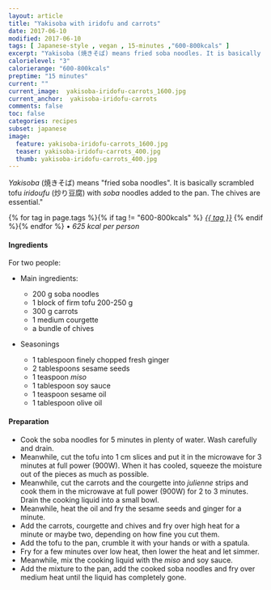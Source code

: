 ```yaml
---
layout: article
title: "Yakisoba with iridofu and carrots"
date: 2017-06-10
modified: 2017-06-10
tags: [ Japanese-style , vegan , 15-minutes ,"600-800kcals" ]
excerpt: "Yakisoba (焼きそば) means fried soba noodles. It is basically scrambled tofu iridoufu (炒り豆腐) with soba noodles added to the pan."
calorielevel: "3"
calorierange: "600-800kcals"
preptime: "15 minutes"
current: ""
current_image:  yakisoba-iridofu-carrots_1600.jpg
current_anchor:  yakisoba-iridofu-carrots
comments: false
toc: false
categories: recipes
subset: japanese
image:
  feature: yakisoba-iridofu-carrots_1600.jpg
  teaser: yakisoba-iridofu-carrots_400.jpg
  thumb: yakisoba-iridofu-carrots_400.jpg
---
```


_Yakisoba_ (焼きそば) means "fried soba noodles". It is basically scrambled tofu _iridoufu_ (炒り豆腐) with _soba_ noodles added to the pan. The chives are essential."

{% for tag in page.tags %}{% if tag != "600-800kcals" %}&nbsp;<a class="post-tag" href="{{ site.url}}/tags/#{{ tag }}">_{{ tag }}_</a>&nbsp;{% endif %}{% endfor %} &bull;&nbsp;<em>625&nbsp;kcal&nbsp;per&nbsp;person</em>&nbsp;&nbsp;<a href="{{ site.url}}/tags/#600-800kcals"><img src="{{ site.url }}/images/battery_lvl_3.png" style="height:1.0em;"></a>

#### Ingredients

For two people:

* Main ingredients:
    - 200 g soba noodles
    - 1 block of firm tofu 200-250 g
    - 300 g carrots
    - 1 medium courgette
    - a bundle of chives

* Seasonings

    - 1 tablespoon finely chopped fresh ginger
    - 2 tablespoons sesame seeds
    - 1 teaspoon _miso_
    - 1 tablespoon soy sauce
    - 1 teaspoon sesame oil
    - 1 tablespoon olive oil

#### Preparation

- Cook the soba noodles for 5 minutes in plenty of water. Wash carefully and drain.
- Meanwhile, cut the tofu into 1 cm slices and put it in the microwave for 3 minutes at full power (900W). When it has cooled, squeeze the moisture out of the pieces as much as possible.
- Meanwhile, cut the carrots and the courgette into _julienne_ strips and cook them in the microwave at full power (900W) for 2 to 3 minutes. Drain the cooking liquid into a small bowl.
- Meanwhile, heat the oil and fry the sesame seeds and ginger for a minute.
- Add the carrots, courgette and chives and fry over high heat for a minute or maybe two, depending on how fine you cut them.
- Add the tofu to the pan, crumble it with your hands or with a spatula.
- Fry for a few minutes over low heat, then lower the heat and let simmer.
- Meanwhile, mix the cooking liquid with the _miso_ and soy sauce.
- Add the mixture to the pan, add the cooked soba noodles and fry over medium heat until the liquid has completely gone.
